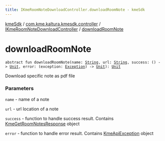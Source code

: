 ```yaml
---
title: IKmeRoomNoteDownloadController.downloadRoomNote - kmeSdk
---
```


[kmeSdk](../../index.html) / [com.kme.kaltura.kmesdk.controller](../index.html) / [IKmeRoomNoteDownloadController](index.html) / [downloadRoomNote](./download-room-note.html)

# downloadRoomNote

`abstract fun downloadRoomNote(name: `[`String`](https://kotlinlang.org/api/latest/jvm/stdlib/kotlin/-string/index.html)`, url: `[`String`](https://kotlinlang.org/api/latest/jvm/stdlib/kotlin/-string/index.html)`, success: () -> `[`Unit`](https://kotlinlang.org/api/latest/jvm/stdlib/kotlin/-unit/index.html)`, error: (exception: `[`Exception`](https://developer.android.com/reference/java/lang/Exception.html)`) -> `[`Unit`](https://kotlinlang.org/api/latest/jvm/stdlib/kotlin/-unit/index.html)`): `[`Unit`](https://kotlinlang.org/api/latest/jvm/stdlib/kotlin/-unit/index.html)

Download specific note as pdf file

### Parameters

`name` - name of a note

`url` - url location of a note

`success` - function to handle success result. Contains [KmeGetRoomNotesResponse](../../com.kme.kaltura.kmesdk.rest.response.room.notes/-kme-get-room-notes-response/index.html) object

`error` - function to handle error result. Contains [KmeApiException](../../com.kme.kaltura.kmesdk.rest/-kme-api-exception/index.html) object